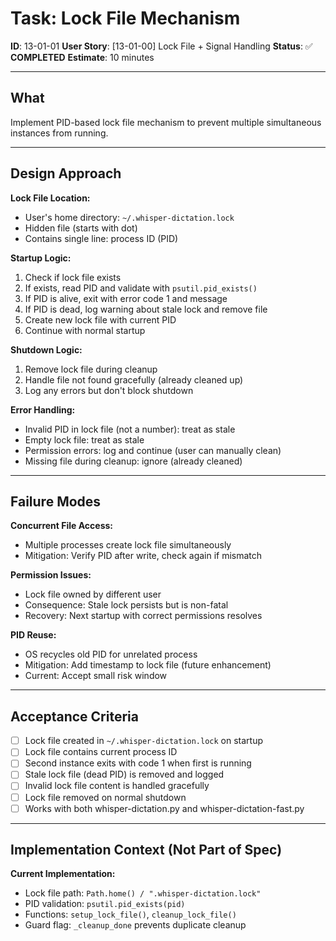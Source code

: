 # Task: Lock File Mechanism

**ID**: 13-01-01
**User Story**: [13-01-00] Lock File + Signal Handling
**Status**: ✅ **COMPLETED**
**Estimate**: 10 minutes

---

## What

Implement PID-based lock file mechanism to prevent multiple simultaneous instances from running.

---

## Design Approach

**Lock File Location:**
- User's home directory: `~/.whisper-dictation.lock`
- Hidden file (starts with dot)
- Contains single line: process ID (PID)

**Startup Logic:**
1. Check if lock file exists
2. If exists, read PID and validate with `psutil.pid_exists()`
3. If PID is alive, exit with error code 1 and message
4. If PID is dead, log warning about stale lock and remove file
5. Create new lock file with current PID
6. Continue with normal startup

**Shutdown Logic:**
1. Remove lock file during cleanup
2. Handle file not found gracefully (already cleaned up)
3. Log any errors but don't block shutdown

**Error Handling:**
- Invalid PID in lock file (not a number): treat as stale
- Empty lock file: treat as stale
- Permission errors: log and continue (user can manually clean)
- Missing file during cleanup: ignore (already cleaned)

---

## Failure Modes

**Concurrent File Access:**
- Multiple processes create lock file simultaneously
- Mitigation: Verify PID after write, check again if mismatch

**Permission Issues:**
- Lock file owned by different user
- Consequence: Stale lock persists but is non-fatal
- Recovery: Next startup with correct permissions resolves

**PID Reuse:**
- OS recycles old PID for unrelated process
- Mitigation: Add timestamp to lock file (future enhancement)
- Current: Accept small risk window

---

## Acceptance Criteria

- [ ] Lock file created in `~/.whisper-dictation.lock` on startup
- [ ] Lock file contains current process ID
- [ ] Second instance exits with code 1 when first is running
- [ ] Stale lock file (dead PID) is removed and logged
- [ ] Invalid lock file content is handled gracefully
- [ ] Lock file removed on normal shutdown
- [ ] Works with both whisper-dictation.py and whisper-dictation-fast.py

---

## Implementation Context (Not Part of Spec)

**Current Implementation:**
- Lock file path: `Path.home() / ".whisper-dictation.lock"`
- PID validation: `psutil.pid_exists(pid)`
- Functions: `setup_lock_file()`, `cleanup_lock_file()`
- Guard flag: `_cleanup_done` prevents duplicate cleanup
